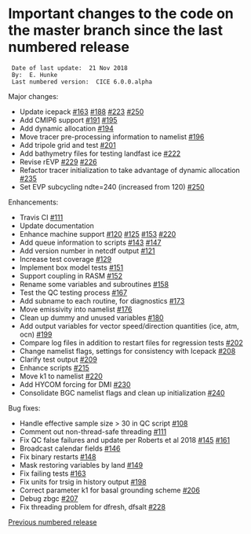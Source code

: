 # Important changes to the code on the master branch since the last numbered release

     Date of last update:  21 Nov 2018
     By:  E. Hunke
     Last numbered version:  CICE 6.0.0.alpha  


Major changes:
- Update icepack [#163](https://github.com/CICE-Consortium/CICE/pull/163) [#188](https://github.com/CICE-Consortium/CICE/pull/188) [#223](https://github.com/CICE-Consortium/CICE/pull/223) [#250](https://github.com/CICE-Consortium/CICE/pull/250)
- Add CMIP6 support [#191](https://github.com/CICE-Consortium/CICE/pull/191) [#195](https://github.com/CICE-Consortium/CICE/pull/195)
- Add dynamic allocation [#194](https://github.com/CICE-Consortium/CICE/pull/194)
- Move tracer pre-processing information to namelist [#196](https://github.com/CICE-Consortium/CICE/pull/196)
- Add tripole grid and test [#201](https://github.com/CICE-Consortium/CICE/pull/201)
- Add bathymetry files for testing landfast ice [#222](https://github.com/CICE-Consortium/CICE/pull/222)
- Revise rEVP [#229](https://github.com/CICE-Consortium/CICE/pull/229) [#226](https://github.com/CICE-Consortium/CICE/pull/226)
- Refactor tracer initialization to take advantage of dynamic allocation [#235](https://github.com/CICE-Consortium/CICE/pull/235)
- Set EVP subcycling ndte=240 (increased from 120) [#250](https://github.com/CICE-Consortium/CICE/pull/250)

Enhancements:
- Travis CI [#111](https://github.com/CICE-Consortium/CICE/pull/111)
- Update documentation 
- Enhance machine support [#120](https://github.com/CICE-Consortium/CICE/pull/120)
[#125](https://github.com/CICE-Consortium/CICE/pull/125)
[#153](https://github.com/CICE-Consortium/CICE/pull/153)
[#220](https://github.com/CICE-Consortium/CICE/pull/220)
- Add queue information to scripts [#143](https://github.com/CICE-Consortium/CICE/pull/143)
[#147](https://github.com/CICE-Consortium/CICE/pull/147)
- Add version number in netcdf output [#121](https://github.com/CICE-Consortium/CICE/pull/121)
- Increase test coverage [#129](https://github.com/CICE-Consortium/CICE/pull/129)
- Implement box model tests [#151](https://github.com/CICE-Consortium/CICE/pull/151)
- Support coupling in RASM [#152](https://github.com/CICE-Consortium/CICE/pull/152)
- Rename some variables and subroutines [#158](https://github.com/CICE-Consortium/CICE/pull/158)
- Test the QC testing process [#167](https://github.com/CICE-Consortium/CICE/pull/167)
- Add subname to each routine, for diagnostics [#173](https://github.com/CICE-Consortium/CICE/pull/173)
- Move emissivity into namelist [#176](https://github.com/CICE-Consortium/CICE/pull/176)
- Clean up dummy and unused variables [#180](https://github.com/CICE-Consortium/CICE/pull/180)
- Add output variables for vector speed/direction quantities (ice, atm, ocn) [#199](https://github.com/CICE-Consortium/CICE/pull/199)
- Compare log files in addition to restart files for regression tests [#202](https://github.com/CICE-Consortium/CICE/pull/202)
- Change namelist flags, settings for consistency with Icepack [#208](https://github.com/CICE-Consortium/CICE/pull/208)
- Clarify test output [#209](https://github.com/CICE-Consortium/CICE/pull/209)
- Enhance scripts [#215](https://github.com/CICE-Consortium/CICE/pull/215)
- Move k1 to namelist [#220](https://github.com/CICE-Consortium/CICE/pull/220)
- Add HYCOM forcing for DMI [#230](https://github.com/CICE-Consortium/CICE/pull/230)
- Consolidate BGC namelist flags and clean up initialization [#240](https://github.com/CICE-Consortium/CICE/pull/240)

Bug fixes:
- Handle effective sample size > 30 in QC script [#108](https://github.com/CICE-Consortium/CICE/pull/108)
- Comment out non-thread-safe threading [#111](https://github.com/CICE-Consortium/CICE/pull/111)
- Fix QC false failures and update per Roberts et al 2018 [#145](https://github.com/CICE-Consortium/CICE/pull/145)
[#161](https://github.com/CICE-Consortium/CICE/pull/161)
- Broadcast calendar fields [#146](https://github.com/CICE-Consortium/CICE/pull/146)
- Fix binary restarts [#148](https://github.com/CICE-Consortium/CICE/pull/148)
- Mask restoring variables by land [#149](https://github.com/CICE-Consortium/CICE/pull/149)
- Fix failing tests [#163](https://github.com/CICE-Consortium/CICE/pull/163)
- Fix units for trsig in history output [#198](https://github.com/CICE-Consortium/CICE/pull/198)
- Correct parameter k1 for basal grounding scheme [#206](https://github.com/CICE-Consortium/CICE/pull/206)
- Debug zbgc [#207](https://github.com/CICE-Consortium/CICE/pull/207)
- Fix threading problem for dfresh, dfsalt [#228](https://github.com/CICE-Consortium/CICE/pull/228)




[Previous numbered release](https://github.com/CICE-Consortium/CICE/releases) 